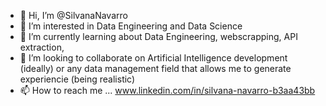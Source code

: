 - 👋 Hi, I’m @SilvanaNavarro
- 👀 I’m interested in Data Engineering and Data Science
- 🌱 I’m currently learning about Data Engineering, webscrapping, API extraction, 
- 💞️ I’m looking to collaborate on Artificial Intelligence development (ideally) or any data management field that allows me to generate experiencie (being realistic)
- 📫 How to reach me ... www.linkedin.com/in/silvana-navarro-b3aa43bb

<!---
SilvanaNavarro/SilvanaNavarro is a ✨ special ✨ repository because its `README.md` (this file) appears on your GitHub profile.
You can click the Preview link to take a look at your changes.
--->

